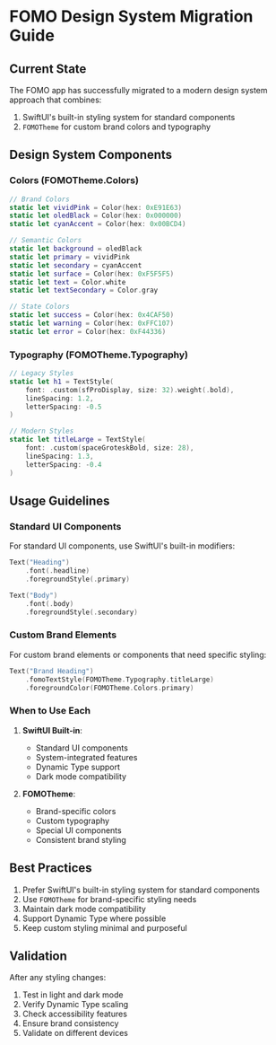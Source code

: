# FOMO Design System Migration Guide

## Current State
The FOMO app has successfully migrated to a modern design system approach that combines:
1. SwiftUI's built-in styling system for standard components
2. `FOMOTheme` for custom brand colors and typography

## Design System Components

### Colors (FOMOTheme.Colors)
```swift
// Brand Colors
static let vividPink = Color(hex: 0xE91E63)
static let oledBlack = Color(hex: 0x000000)
static let cyanAccent = Color(hex: 0x00BCD4)

// Semantic Colors
static let background = oledBlack
static let primary = vividPink
static let secondary = cyanAccent
static let surface = Color(hex: 0xF5F5F5)
static let text = Color.white
static let textSecondary = Color.gray

// State Colors
static let success = Color(hex: 0x4CAF50)
static let warning = Color(hex: 0xFFC107)
static let error = Color(hex: 0xF44336)
```

### Typography (FOMOTheme.Typography)
```swift
// Legacy Styles
static let h1 = TextStyle(
    font: .custom(sfProDisplay, size: 32).weight(.bold),
    lineSpacing: 1.2,
    letterSpacing: -0.5
)

// Modern Styles
static let titleLarge = TextStyle(
    font: .custom(spaceGroteskBold, size: 28),
    lineSpacing: 1.3,
    letterSpacing: -0.4
)
```

## Usage Guidelines

### Standard UI Components
For standard UI components, use SwiftUI's built-in modifiers:
```swift
Text("Heading")
    .font(.headline)
    .foregroundStyle(.primary)

Text("Body")
    .font(.body)
    .foregroundStyle(.secondary)
```

### Custom Brand Elements
For custom brand elements or components that need specific styling:
```swift
Text("Brand Heading")
    .fomoTextStyle(FOMOTheme.Typography.titleLarge)
    .foregroundColor(FOMOTheme.Colors.primary)
```

### When to Use Each
1. **SwiftUI Built-in**: 
   - Standard UI components
   - System-integrated features
   - Dynamic Type support
   - Dark mode compatibility

2. **FOMOTheme**:
   - Brand-specific colors
   - Custom typography
   - Special UI components
   - Consistent brand styling

## Best Practices
1. Prefer SwiftUI's built-in styling system for standard components
2. Use `FOMOTheme` for brand-specific styling needs
3. Maintain dark mode compatibility
4. Support Dynamic Type where possible
5. Keep custom styling minimal and purposeful

## Validation
After any styling changes:
1. Test in light and dark mode
2. Verify Dynamic Type scaling
3. Check accessibility features
4. Ensure brand consistency
5. Validate on different devices 